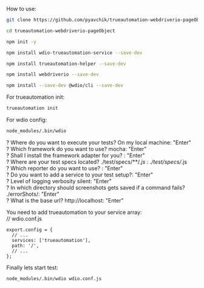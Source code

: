How to use:
```bash
git clone https://github.com/pyavchik/trueautomation-webdriverio-pageObject.git
```
```bash
cd trueautomation-webdriverio-pageObject
```
```bash
npm init -y
```
```bash
npm install wdio-trueautomation-service --save-dev
```
```bash
npm install trueautomation-helper --save-dev
```
```bash
npm install webdriverio --save-dev
```

```bash
npm install --save-dev @wdio/cli --save-dev
```

For trueautomation init: 
```bash
trueautomation init
```
For wdio config:
```bash
node_modules/.bin/wdio
```

? Where do you want to execute your tests? On my local machine: "Enter"<br>
? Which framework do you want to use? mocha: "Enter"<br>
? Shall I install the framework adapter for you? : "Enter"<br>
? Where are your test specs located? ./test/specs/**/*.js : ./test/specs/*.js<br>
? Which reporter do you want to use? : "Enter"<br>
? Do you want to add a service to your test setup?: "Enter"<br> 
? Level of logging verbosity silent: "Enter"<br>
? In which directory should screenshots gets saved if a command fails? ./errorShots/: "Enter"<br>
? What is the base url? http://localhost: "Enter"<br>


You need to add trueautomation to your service array:<br>
// wdio.conf.js<br>
```code
export.config = {
  // ...
  services: ['trueautomation'],
  path: '/',
  // ...
};
```


Finally lets start test:
```bash
node_modules/.bin/wdio wdio.conf.js
```

